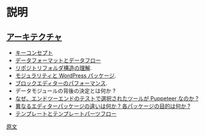 <!-- 
# Explanations
 -->
# 説明

<!-- 
## [Architecture](/docs/explanations/architecture/README.md)
 -->
## [アーキテクチャ](/docs/explanations/architecture/README.md)

<!-- 
-   [Key Concepts](/docs/explanations/architecture/key-concepts.md)
-   [Data Format And Data Flow](/docs/explanations/architecture/data-flow.md)
-   [Modularity and WordPress Packages](/docs/explanations/architecture/modularity.md).
-   [Block Editor Performance](/docs/explanations/architecture/performance.md).
-   What are the decision decisions behind the Data Module?
-   [Why is Puppeteer the tool of choice for end-to-end tests?](/docs/explanations/architecture/automated-testing.md)
-   [What’s the difference between the different editor packages? What’s the purpose of each package?](/docs/explanations/architecture/modularity.md/#whats-the-difference-between-the-different-editor-packages-whats-the-purpose-of-each-package)
-   [Template and template parts flows](/docs/explanations/architecture/full-site-editing-templates.md)
 -->
- [キーコンセプト](https://ja.wordpress.org/team/handbook/block-editor/architecture/key-concepts/)
- [データフォーマットとデータフロー](https://ja.wordpress.org/team/handbook/block-editor/architecture/data-flow/)
- [リポジトリフォルダ構造の理解](https://ja.wordpress.org/team/handbook/block-editor/principles/architecture/folder-structure/).
- [モジュラリティと WordPress パッケージ](https://ja.wordpress.org/team/handbook/block-editor/principles/architecture/modularity).
- [ブロックエディターのパフォーマンス](https://ja.wordpress.org/team/handbook/block-editor/principles/architecture/performance).
- データモジュールの背後の決定とは何か ?
- [なぜ、エンドツーエンドのテストで選択されたツールが Puppeteer なのか ?](https://ja.wordpress.org/team/handbook/block-editor/principles/architecture/automated-testing)
- [異なるエディターパッケージの違いは何か ? 各パッケージの目的は何か ?](https://ja.wordpress.org/team/handbook/block-editor/principles/architecture/modularity#whats-the-difference-between-the-different-editor-packages-whats-the-purpose-of-each-package)
- [テンプレートとテンプレートパーツフロー](https://ja.wordpress.org/team/handbook/block-editor/principles/architecture/fse-templates/)

[原文](https://github.com/WordPress/gutenberg/blob/HEAD/docs/explanations/README.md)
